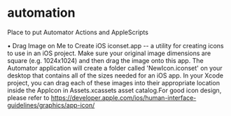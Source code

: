 # automation
Place to put Automator Actions and AppleScripts

• Drag Image on Me to Create iOS iconset.app -- a utility for creating icons to use in an iOS project. Make sure your original image dimensions are square (e.g. 1024x1024) and then drag the image onto this app. The Automator application will create a folder called 'NewIcon.iconset' on your desktop that contains all of the sizes needed for an iOS app. In your Xcode project, you can drag each of these images into their appropriate location inside the AppIcon in Assets.xcassets asset catalog.For good icon design, please refer to https://developer.apple.com/ios/human-interface-guidelines/graphics/app-icon/
